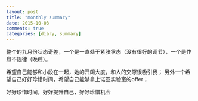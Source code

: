 ```yaml
---
layout: post
title: "monthly summary"
date: 2015-10-03
comments: true
categories: [diary, summary]
---
```


整个的九月份状态奇差，一个是一直处于紧张状态（没有很好的调节），一个是作息不规律（晚睡）。

希望自己能够和小段在一起，她的开朗大度，和人的交際很吸引我；
另外一个希望自己好好珍惜时间，希望自己能够拿上诺亚实验室的offer；

好好珍惜时间，好好提升自己，好好珍惜机会
